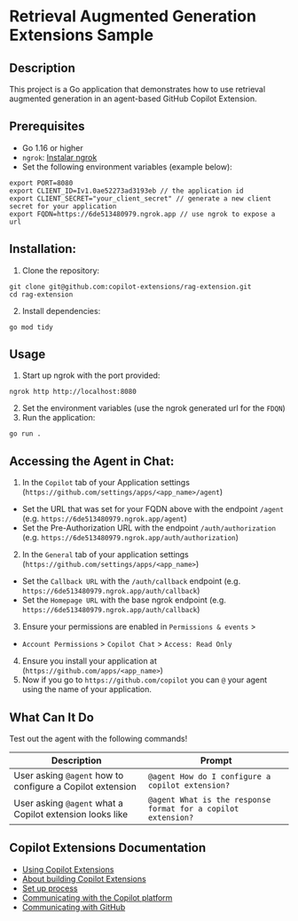 # Retrieval Augmented Generation Extensions Sample

## Description
This project is a Go application that demonstrates how to use retrieval augmented generation in an agent-based GitHub Copilot Extension.

## Prerequisites

- Go 1.16 or higher
- `ngrok`: [Instalar ngrok](https://ngrok.com/download)
- Set the following environment variables (example below):

```
export PORT=8080
export CLIENT_ID=Iv1.0ae52273ad3193eb // the application id
export CLIENT_SECRET="your_client_secret" // generate a new client secret for your application
export FQDN=https://6de513480979.ngrok.app // use ngrok to expose a url
```

## Installation:
1. Clone the repository: 

```
git clone git@github.com:copilot-extensions/rag-extension.git
cd rag-extension
```

2. Install dependencies:

```
go mod tidy
```

## Usage

1. Start up ngrok with the port provided:

```
ngrok http http://localhost:8080
```

2. Set the environment variables (use the ngrok generated url for the `FDQN`)
3. Run the application:

```
go run .
```

## Accessing the Agent in Chat:

1. In the `Copilot` tab of your Application settings (`https://github.com/settings/apps/<app_name>/agent`)
- Set the URL that was set for your FQDN above with the endpoint `/agent` (e.g. `https://6de513480979.ngrok.app/agent`)
- Set the Pre-Authorization URL with the endpoint `/auth/authorization` (e.g. `https://6de513480979.ngrok.app/auth/authorization`)
2. In the `General` tab of your application settings (`https://github.com/settings/apps/<app_name>`)
- Set the `Callback URL` with the `/auth/callback` endpoint (e.g. `https://6de513480979.ngrok.app/auth/callback`)
- Set the `Homepage URL` with the base ngrok endpoint (e.g. `https://6de513480979.ngrok.app/auth/callback`)
3. Ensure your permissions are enabled in `Permissions & events` > 
- `Account Permissions` > `Copilot Chat` > `Access: Read Only`
4. Ensure you install your application at (`https://github.com/apps/<app_name>`)
5. Now if you go to `https://github.com/copilot` you can `@` your agent using the name of your application.

## What Can It Do

Test out the agent with the following commands!

| Description | Prompt |
| --- |--- |
| User asking `@agent` how to configure a Copilot extension | `@agent How do I configure a copilot extension?` |
| User asking `@agent` what a Copilot extension looks like | `@agent What is the response format for a copilot extension?` |

## Copilot Extensions Documentation
- [Using Copilot Extensions](https://docs.github.com/en/copilot/using-github-copilot/using-extensions-to-integrate-external-tools-with-copilot-chat)
- [About building Copilot Extensions](https://docs.github.com/en/copilot/building-copilot-extensions/about-building-copilot-extensions)
- [Set up process](https://docs.github.com/en/copilot/building-copilot-extensions/setting-up-copilot-extensions)
- [Communicating with the Copilot platform](https://docs.github.com/en/copilot/building-copilot-extensions/building-a-copilot-agent-for-your-copilot-extension/configuring-your-copilot-agent-to-communicate-with-the-copilot-platform)
- [Communicating with GitHub](https://docs.github.com/en/copilot/building-copilot-extensions/building-a-copilot-agent-for-your-copilot-extension/configuring-your-copilot-agent-to-communicate-with-github)
